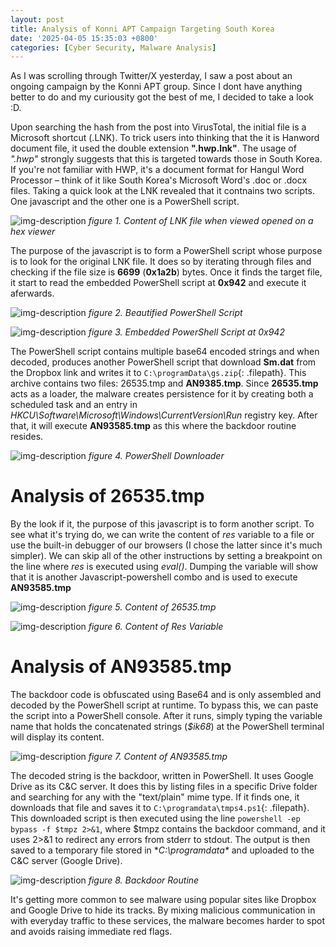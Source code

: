 ```yaml
---
layout: post
title: Analysis of Konni APT Campaign Targeting South Korea
date: '2025-04-05 15:35:03 +0800'
categories: [Cyber Security, Malware Analysis]
---
```


As I was scrolling through Twitter/X yesterday, I saw a post about an ongoing campaign by the Konni APT group. Since I dont have anything better to do and my curiousity got the best of me, I decided to take a look :D.

Upon searching the hash from the post into VirusTotal, the initial file is a Microsoft shortcut (.LNK). To trick users into thinking that the it is Hanword document file, it used the double extension **".hwp.lnk"**. The usage of *".hwp"* strongly suggests that this is targeted towards those in South Korea. If you're not familiar with HWP, it's a document format for Hangul Word Processor – think of it like South Korea's Microsoft Word's .doc or .docx files. Taking a quick look at the LNK revealed that it contnains two scripts. One javascript and the other one is a PowerShell script.

![img-description](/images/2025-04-05/1.png)
_figure 1. Content of LNK file when viewed opened on a hex viewer_

The purpose of the javascript is to form a PowerShell script whose purpose is to look for the original LNK file. It does so by iterating through files and checking if the file size is **6699** (**0x1a2b**) bytes. Once it finds the target file, it start to read the embedded PowerShell script at **0x942** and execute it aferwards.

![img-description](/images/2025-04-05/2.png)
_figure 2. Beautified PowerShell Script_

![img-description](/images/2025-04-05/3.png)
_figure 3. Embedded PowerShell Script at 0x942_

The PowerShell script contains multiple base64 encoded strings and when decoded, produces another PowerShell script that download **Sm.dat** from the Dropbox link and writes it to `C:\programData\gs.zip`{: .filepath}. This archive contains two files: 26535.tmp and **AN9385.tmp**. Since **26535.tmp** acts as a loader, the malware creates persistence for it by creating both a scheduled task and an entry in *HKCU\Software\Microsoft\Windows\CurrentVersion\Run* registry key. After that, it will execute **AN93585.tmp** as this where the backdoor routine resides.

![img-description](/images/2025-04-05/4.png)
_figure 4. PowerShell Downloader_


# Analysis of 26535.tmp

By the look if it, the purpose of this javascript is to form another script. To see what it's trying do, we can write the content of *res* variable to a file or use the built-in debugger of our browsers (I chose the latter since it's much simpler). We can skip all of the other instructions by setting a breakpoint on the line where *res* is executed using *eval()*. Dumping the variable will show that it is another Javascript-powershell combo and is used to execute **AN93585.tmp**

![img-description](/images/2025-04-05/5.png)
_figure 5. Content of 26535.tmp_

![img-description](/images/2025-04-05/6.png)
_figure 6. Content of Res Variable_

# Analysis of AN93585.tmp

The backdoor code is obfuscated using Base64 and is only assembled and decoded by the PowerShell script at runtime. To bypass this, we can paste the script into a PowerShell console. After it runs, simply typing the variable name that holds the concatenated strings (*$ik68*) at the PowerShell terminal will display its content.

![img-description](/images/2025-04-05/7.png)
_figure 7. Content of AN93585.tmp_

The decoded string is the backdoor, written in PowerShell. It uses Google Drive as its C&C server. It does this by listing files in a specific Drive folder and searching for any with the "text/plain" mime type. If it finds one, it downloads that file and saves it to `C:\programdata\tmps4.ps1`{: .filepath}. This downloaded script is then executed using the line `powershell -ep bypass -f $tmpz 2>&1`, where $tmpz contains the backdoor command, and it uses 2>&1 to redirect any errors from stderr to stdout. The output is then saved to a temporary file stored in **C:\programdata\** and uploaded to the C&C server (Google Drive).

![img-description](/images/2025-04-05/9.png)
_figure 8. Backdoor Routine_

It's getting more common to see malware using popular sites like Dropbox and Google Drive to hide its tracks. By mixing malicious communication in with everyday traffic to these services, the malware becomes harder to spot and avoids raising immediate red flags.
